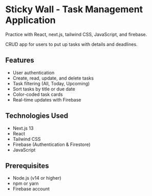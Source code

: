 # Sticky Wall - Task Management Application

Practice with React, next.js, tailwind CSS, JavaScript, and firebase.

CRUD app for users to put up tasks with details and deadlines. 

## Features
- User authentication
- Create, read, update, and delete tasks
- Task filtering (All, Today, Upcoming)
- Sort tasks by title or due date
- Color-coded task cards
- Real-time updates with Firebase

## Technologies Used
- Next.js 13
- React
- Tailwind CSS
- Firebase (Authentication & Firestore)
- JavaScript

## Prerequisites
- Node.js (v14 or higher)
- npm or yarn
- Firebase account
